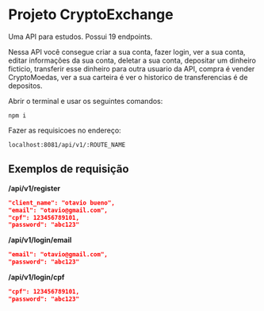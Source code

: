 # Projeto CryptoExchange
Uma API para estudos. Possui 19 endpoints.

Nessa API você consegue criar a sua conta, fazer login, ver a sua conta, editar informações da sua conta, deletar a sua conta, depositar um dinheiro ficticio, transferir esse dinheiro para outra usuario da API, compra é vender CryptoMoedas, ver a sua carteira é ver o historico de transferencias é de depositos.

Abrir o terminal e usar os seguintes comandos:

```shell
npm i
```

Fazer as requisicoes no endereço:

```ip
localhost:8081/api/v1/:ROUTE_NAME
```

## Exemplos de requisição

**/api/v1/register**

```json
"client_name": "otavio bueno",
"email": "otavio@gmail.com",
"cpf": 123456789101,
"password": "abc123"
```

**/api/v1/login/email**

```json
"email": "otavio@gmail.com",
"password": "abc123"
```

**/api/v1/login/cpf**

```json
"cpf": 123456789101,
"password": "abc123"
```
